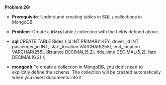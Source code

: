 **Problem 26:**

- **Prerequisite**: Understand creating tables in SQL / collections in MongoDB
- **Problem**: Create a **`Rides`** table / collection with the fields defined above.

- **sql**
    CREATE TABLE Rides (
    id INT PRIMARY KEY,
    driver_id INT,
    passenger_id INT,
    start_location VARCHAR(255),
    end_location VARCHAR(255),
    distance DECIMAL(5,2),
    ride_time DECIMAL(5,2),
    fare DECIMAL(6,2)
);

- **mongodb**
   To create a collection in MongoDB, you don't need to explicitly define the schema. The collection will be created automatically when you insert documents into it.
  